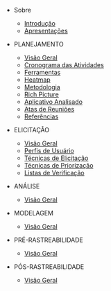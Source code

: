 - Sobre
  - [Introdução](/README.md)
  - [Apresentações](/apresentacoes.md)

- PLANEJAMENTO
  - [Visão Geral](/planejamento/README.md)
  - [Cronograma das Atividades](/planejamento/cronograma/README.md)
  - [Ferramentas](/planejamento/ferramentas/README.md)
  - [Heatmap](/planejamento/heatmap/README.md)
  - [Metodologia](/planejamento/metodologias/README.md)
  - [Rich Picture](/planejamento/rich-picture/README.md)
  - [Aplicativo Analisado](/planejamento/aplicativo/README.md)
  - [Atas de Reuniões](/planejamento/atas/README.md)
  - [Referências](/planejamento/referencias/README.md)

- ELICITAÇÃO
  - [Visão Geral](/elicitacao/README.md)
  - [Perfis de Usuário](/elicitacao/perfis_usuarios/perfis-de-usuario)
  - [Técnicas de Elicitação](/elicitacao/tecnicas_elicitacao/tec_elicitacao)
  - [Técnicas de Priorização](/elicitacao/tecnicas_priorizacao/tec-de-priorizacao)
  - [Listas de Verificação](/elicitacao/listas_verificacao/listas_verificacao)

- ANÁLISE
  - [Visão Geral](/analise/README.md)

- MODELAGEM
  - [Visão Geral](/modelagem/README.md)

- PRÉ-RASTREABILIDADE
  - [Visão Geral](/pre-rastreabilidade/README.md)

- PÓS-RASTREABILIDADE
  - [Visão Geral](/pos-rastreabilidade/README.md)
